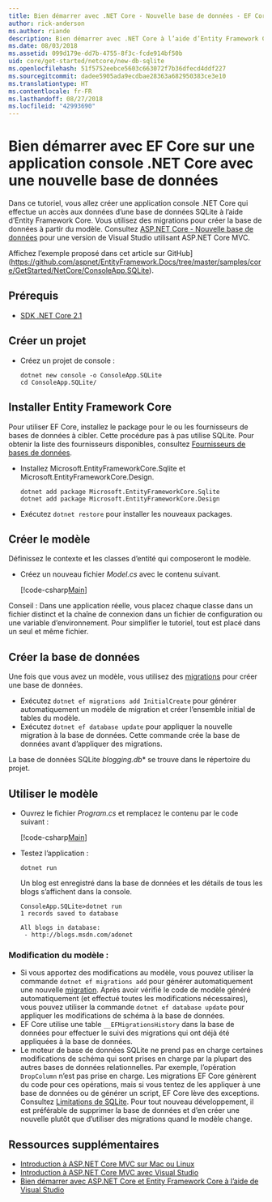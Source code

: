 ```yaml
---
title: Bien démarrer avec .NET Core - Nouvelle base de données - EF Core
author: rick-anderson
ms.author: riande
description: Bien démarrer avec .NET Core à l’aide d’Entity Framework Core
ms.date: 08/03/2018
ms.assetid: 099d179e-dd7b-4755-8f3c-fcde914bf50b
uid: core/get-started/netcore/new-db-sqlite
ms.openlocfilehash: 51f5752eebce5603c663072f7b36dfecd4ddf227
ms.sourcegitcommit: dadee5905ada9ecdbae28363a682950383ce3e10
ms.translationtype: HT
ms.contentlocale: fr-FR
ms.lasthandoff: 08/27/2018
ms.locfileid: "42993690"
---
```

# <a name="getting-started-with-ef-core-on-net-core-console-app-with-a-new-database"></a>Bien démarrer avec EF Core sur une application console .NET Core avec une nouvelle base de données

Dans ce tutoriel, vous allez créer une application console .NET Core qui effectue un accès aux données d’une base de données SQLite à l’aide d’Entity Framework Core. Vous utilisez des migrations pour créer la base de données à partir du modèle. Consultez [ASP.NET Core - Nouvelle base de données](xref:core/get-started/aspnetcore/new-db) pour une version de Visual Studio utilisant ASP.NET Core MVC.

Affichez l’exemple proposé dans cet article sur GitHub](https://github.com/aspnet/EntityFramework.Docs/tree/master/samples/core/GetStarted/NetCore/ConsoleApp.SQLite).

## <a name="prerequisites"></a>Prérequis

* [SDK .NET Core 2.1](https://www.microsoft.com/net/core)

## <a name="create-a-new-project"></a>Créer un projet

* Créez un projet de console :

  ``` Console
  dotnet new console -o ConsoleApp.SQLite
  cd ConsoleApp.SQLite/
  ```

## <a name="install-entity-framework-core"></a>Installer Entity Framework Core

Pour utiliser EF Core, installez le package pour le ou les fournisseurs de bases de données à cibler. Cette procédure pas à pas utilise SQLite. Pour obtenir la liste des fournisseurs disponibles, consultez [Fournisseurs de bases de données](../../providers/index.md).

* Installez Microsoft.EntityFrameworkCore.Sqlite et Microsoft.EntityFrameworkCore.Design.

  ```Console
  dotnet add package Microsoft.EntityFrameworkCore.Sqlite
  dotnet add package Microsoft.EntityFrameworkCore.Design
  ```

* Exécutez `dotnet restore` pour installer les nouveaux packages.

## <a name="create-the-model"></a>Créer le modèle

Définissez le contexte et les classes d’entité qui composeront le modèle.

* Créez un nouveau fichier *Model.cs* avec le contenu suivant.

  [!code-csharp[Main](../../../../samples/core/GetStarted/NetCore/ConsoleApp.SQLite/Model.cs)]

Conseil : Dans une application réelle, vous placez chaque classe dans un fichier distinct et la chaîne de connexion dans un fichier de configuration ou une variable d’environnement. Pour simplifier le tutoriel, tout est placé dans un seul et même fichier.

## <a name="create-the-database"></a>Créer la base de données

Une fois que vous avez un modèle, vous utilisez des [migrations](https://docs.microsoft.com/aspnet/core/data/ef-mvc/migrations#introduction-to-migrations) pour créer une base de données.

* Exécutez `dotnet ef migrations add InitialCreate` pour générer automatiquement un modèle de migration et créer l’ensemble initial de tables du modèle.
* Exécutez `dotnet ef database update` pour appliquer la nouvelle migration à la base de données. Cette commande crée la base de données avant d’appliquer des migrations.

La base de données SQLite *blogging.db** se trouve dans le répertoire du projet.

## <a name="use-the-model"></a>Utiliser le modèle

* Ouvrez le fichier *Program.cs* et remplacez le contenu par le code suivant :

  [!code-csharp[Main](../../../../samples/core/GetStarted/NetCore/ConsoleApp.SQLite/Program.cs)]

* Testez l’application :

  `dotnet run`

  Un blog est enregistré dans la base de données et les détails de tous les blogs s’affichent dans la console.

  ```Console
  ConsoleApp.SQLite>dotnet run
  1 records saved to database

  All blogs in database:
   - http://blogs.msdn.com/adonet
  ```

### <a name="changing-the-model"></a>Modification du modèle :

- Si vous apportez des modifications au modèle, vous pouvez utiliser la commande `dotnet ef migrations add` pour générer automatiquement une nouvelle [migration](https://docs.microsoft.com/aspnet/core/data/ef-mvc/migrations#introduction-to-migrations). Après avoir vérifié le code de modèle généré automatiquement (et effectué toutes les modifications nécessaires), vous pouvez utiliser la commande `dotnet ef database update` pour appliquer les modifications de schéma à la base de données.
- EF Core utilise une table `__EFMigrationsHistory` dans la base de données pour effectuer le suivi des migrations qui ont déjà été appliquées à la base de données.
- Le moteur de base de données SQLite ne prend pas en charge certaines modifications de schéma qui sont prises en charge par la plupart des autres bases de données relationnelles. Par exemple, l’opération `DropColumn` n’est pas prise en charge. Les migrations EF Core génèrent du code pour ces opérations, mais si vous tentez de les appliquer à une base de données ou de générer un script, EF Core lève des exceptions. Consultez [Limitations de SQLite](../../providers/sqlite/limitations.md). Pour tout nouveau développement, il est préférable de supprimer la base de données et d’en créer une nouvelle plutôt que d’utiliser des migrations quand le modèle change.

## <a name="additional-resources"></a>Ressources supplémentaires

* [Introduction à ASP.NET Core MVC sur Mac ou Linux](https://docs.microsoft.com/aspnet/core/tutorials/first-mvc-app-xplat/index)
* [Introduction à ASP.NET Core MVC avec Visual Studio](https://docs.microsoft.com/aspnet/core/tutorials/first-mvc-app/index)
* [Bien démarrer avec ASP.NET Core et Entity Framework Core à l’aide de Visual Studio](https://docs.microsoft.com/aspnet/core/data/ef-mvc/index)
